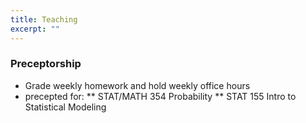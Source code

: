 ```yaml
---
title: Teaching
excerpt: ""
---
```

### Preceptorship
* Grade weekly homework and hold weekly office hours
* precepted for: 
** STAT/MATH 354 Probability
** STAT 155 Intro to Statistical Modeling
